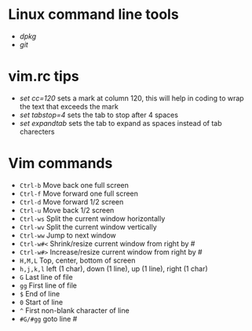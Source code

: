 # Linux command line tools
- *dpkg*
- *git*

# vim.rc tips
* *set cc=120* sets a mark at column 120, this will help in coding to wrap the text that exceeds the mark 
* *set tabstop=4* sets the tab to stop after 4 spaces
* *set expandtab* sets the tab to expand as spaces instead of tab charecters

# Vim commands
- `Ctrl-b`    Move back one full screen
- `Ctrl-f`    Move forward one full screen
- `Ctrl-d`    Move forward 1/2 screen
- `Ctrl-u`    Move back 1/2 screen
- `Ctrl-ws`   Split the current window horizontally
- `Ctrl-wv`   Split the current window vertically
- `Ctrl-ww`   Jump to next window
- `Ctrl-w#<`  Shrink/resize current window from right by # 
- `Ctrl-w#>`  Increase/resize current window from right by #
- `H,M,L`     Top, center, bottom of screen
- `h,j,k,l`   left (1 char), down (1 line), up (1 line), right (1 char)
- `G`         Last line of file
- `gg`        First line of file
- `$`         End of line
- `0`         Start of line
- `^`         First non-blank character of line
- `#G/#gg`    goto line #
      
